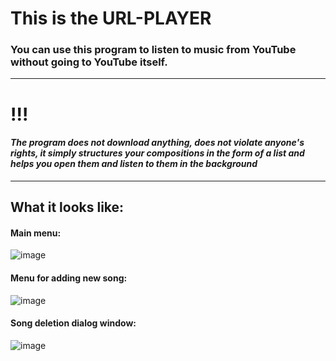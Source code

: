 # This is the URL-PLAYER

### You can use this program to listen to music from YouTube without going to YouTube itself.

------------

# !!!
#### *The program does not download anything, does not violate anyone's rights, it simply structures your compositions in the form of a list and helps you open them and listen to them in the background*

------------


## What it looks like:

#### Main menu:
![image](https://github.com/user-attachments/assets/b5c2034e-0ea6-4e2b-8c0d-4f34b366aa39)

#### Menu for adding new song:
![image](https://github.com/user-attachments/assets/a61bdaab-dc97-4376-a16a-34045fe10390)

#### Song deletion dialog window:
![image](https://github.com/user-attachments/assets/f291b3fc-4df6-4652-ad3f-800422018738)
